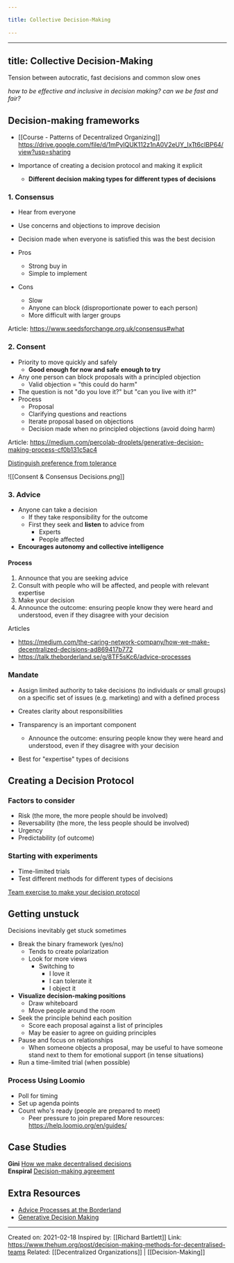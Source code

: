 ```yaml
---
title: Collective Decision-Making 
---
```

---
title: Collective Decision-Making
---
Tension between autocratic, fast decisions and common slow ones

*how to be effective and inclusive in decision making?
can we be fast and fair?*

## Decision-making frameworks
- [[Course - Patterns of Decentralized Organizing]]
https://drive.google.com/file/d/1mPylQUK112z1nA0V2eUY_IxTt6cIBP64/view?usp=sharing

- Importance of creating a decision protocol and making it explicit
	- **Different decision making types for different types of decisions**

### 1. Consensus
- Hear from everyone
- Use concerns and objections to improve decision
- Decision made when everyone is satisfied this was the best decision

- Pros
	- Strong buy in
	- Simple to implement
- Cons
	- Slow
	- Anyone can block (disproportionate power to each person)
	- More difficult with larger groups

Article: https://www.seedsforchange.org.uk/consensus#what

### 2. Consent
- Priority to move quickly and safely
	- **Good enough for now and safe enough to try**
- Any one person can block proposals with a principled objection
	- Valid objection = "this could do harm"
- The question is not "do you love it?" but "can you live with it?"
- Process
	- Proposal
	- Clarifying questions and reactions
	- Iterate proposal based on objections
	- Decision made when no principled objections (avoid doing harm)

Article: https://medium.com/percolab-droplets/generative-decision-making-process-cf0b131c5ac4

[Distinguish preference from tolerance](https://drive.google.com/file/d/1KsuHuLOLtAHcFK9swZXpHRmAJQgycskx/view?usp=sharing)

![[Consent & Consensus Decisions.png]]

### 3. Advice
- Anyone can take a decision
	- If they take responsibility for the outcome
	- First they seek and **listen** to advice from
		- Experts
		- People affected
- **Encourages autonomy and collective intelligence**

#### Process
1. Announce that you are seeking advice
2. Consult with people who will be affected, and people with relevant expertise
3. Make your decision
4. Announce the outcome: ensuring people know they were heard and understood,
even if they disagree with your decision

Articles
- https://medium.com/the-caring-network-company/how-we-make-decentralized-decisions-ad869417b772
- https://talk.theborderland.se/g/8TF5sKc6/advice-processes

### Mandate
- Assign limited authority to take decisions (to individuals or small groups) on a specific set of issues (e.g. marketing) and with a defined process

- Creates clarity about responsibilities
- Transparency is an important component
	- Announce the outcome: ensuring people know they were heard and understood, even if they disagree with your decision
- Best for "expertise" types of decisions

## Creating a Decision Protocol
### Factors to consider
- Risk (the more, the more people should be involved)
- Reversability (the more, the less people should be involved)
- Urgency
- Predictability (of outcome)

### Starting with experiments
- Time-limited trials
- Test different methods for different types of decisions

[Team exercise to make your decision protocol](https://drive.google.com/file/d/1RqFafDQQ-2xp8R5fovp6_8F_X78IgeZT/view?usp=sharing)

## Getting unstuck
Decisions inevitably get stuck sometimes

- Break the binary framework (yes/no)
	- Tends to create polarization
	- Look for more views
		- Switching to
			- I love it
			- I can tolerate it
			- I object it
- **Visualize decision-making positions**
	- Draw whiteboard
	- Move people around the room
- Seek the principle behind each position
	- Score each proposal against a list of principles
	- May be easier to agree on guiding principles
- Pause and focus on relationships
	- When someone objects a proposal, may be useful to have someone stand next to them for emotional support (in tense situations)
- Run a time-limited trial (when possible)

### Process Using Loomio
- Poll for timing
- Set up agenda points
- Count who's ready (people are prepared to meet)
	- Peer pressure to join prepared
More resources: https://help.loomio.org/en/guides/ 

## Case Studies
**Gini**
[How we make decentralised decisions](https://medium.com/the-caring-network-company/how-we-make-decentralized-decisions-ad869417b772)  
  **Enspiral**
[Decision-making agreement](http://handbook.enspiral.com/agreements/decisions.html)

## Extra Resources
-   [Advice Processes at the Borderland](https://talk.theborderland.se/g/8TF5sKc6/advice-processes)    
-   [Generative Decision Making](http://bit.ly/generative-decisions)
-------------------
Created on: 2021-02-18
Inspired by: [[Richard Bartlett]]
Link: https://www.thehum.org/post/decision-making-methods-for-decentralised-teams
Related: [[Decentralized Organizations]] | [[Decision-Making]]
